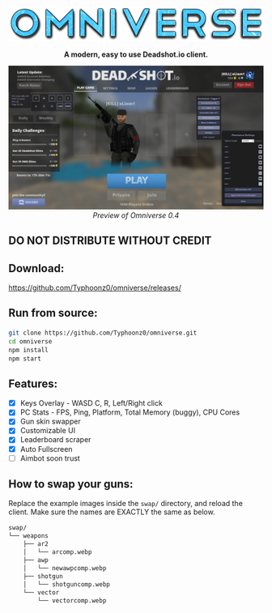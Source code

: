 
<p align="center">
  <img src="github/title.png">
</p>
<p align="center">
<b>A modern, easy to use Deadshot.io client.</b>

<p align="center">
  <img src="github/image.png">
  <i>Preview of Omniverse 0.4</i>
</p>


## DO NOT DISTRIBUTE WITHOUT CREDIT
## Download:
https://github.com/Typhoonz0/omniverse/releases/

## Run from source:
```bash
git clone https://github.com/Typhoonz0/omniverse.git
cd omniverse
npm install
npm start
```
## Features:

- [x] Keys Overlay - WASD C, R, Left/Right click 
- [x] PC Stats - FPS, Ping, Platform, Total Memory (buggy), CPU Cores
- [x] Gun skin swapper
- [x] Customizable UI
- [x] Leaderboard scraper
- [x] Auto Fullscreen
- [ ] Aimbot soon trust 

## How to swap your guns:
Replace the example images inside the `swap/` directory, and reload  the client. Make sure the names are EXACTLY the same as below.
```
swap/
└── weapons
    ├── ar2
    │   └── arcomp.webp
    ├── awp
    │   └── newawpcomp.webp
    ├── shotgun
    │   └── shotguncomp.webp
    └── vector
        └── vectorcomp.webp
```
